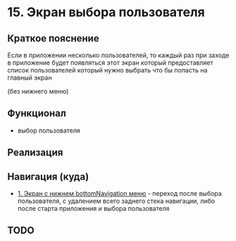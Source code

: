 # 15. Экран выбора пользователя

## Краткое пояснение

Если в приложении несколько пользователей, то каждый раз при заходе в приложение будет появляться
этот экран который предоставляет список пользователей который нужно выбрать что бы попасть на
главный экран

(без нижнего меню)

## Функционал

- выбор пользователя

## Реализация

## Навигация (куда)

- [1. Экран с нижнем bottomNavigation меню](screen_1_bottom_navigation_container.md) - переход после
  выбора пользователя, с удалением всего заднего стека навигации, либо после старта приложения и
  выбора пользователя

## TODO
